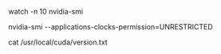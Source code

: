 watch -n 10 nvidia-smi

nvidia-smi --applications-clocks-permission=UNRESTRICTED

cat /usr/local/cuda/version.txt